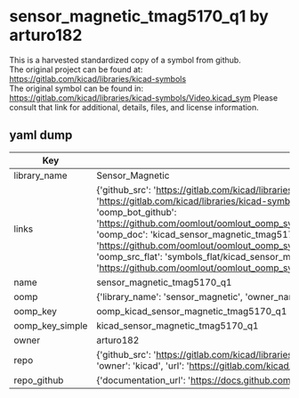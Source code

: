 # sensor_magnetic_tmag5170_q1 by arturo182  
This is a harvested standardized copy of a symbol from github.  
The original project can be found at:  
https://gitlab.com/kicad/libraries/kicad-symbols  
The original symbol can be found in:
https://gitlab.com/kicad/libraries/kicad-symbols/Video.kicad_sym
Please consult that link for additional, details, files, and license information.  
## yaml dump  
| Key | Value |  
| --- | --- |  
| library_name | Sensor_Magnetic |  
| links | {'github_src': 'https://gitlab.com/kicad/libraries/kicad-symbols/Video.kicad_sym', 'github_src_repo': 'https://gitlab.com/kicad/libraries/kicad-symbols', 'oomp_bot': 'kicad_sensor_magnetic_tmag5170_q1/working', 'oomp_bot_github': 'https://github.com/oomlout/oomlout_oomp_symbol_bot/tree/main/kicad_sensor_magnetic_tmag5170_q1/working', 'oomp_doc': 'kicad_sensor_magnetic_tmag5170_q1/working', 'oomp_doc_github': 'https://github.com/oomlout/oomlout_oomp_symbol_doc/tree/main/kicad_sensor_magnetic_tmag5170_q1/working', 'oomp_src_flat': 'symbols_flat/kicad_sensor_magnetic_tmag5170_q1/working', 'oomp_src_flat_github': 'https://github.com/oomlout/oomlout_oomp_symbol_src/tree/main/kicad_sensor_magnetic_tmag5170_q1/working'} |  
| name | sensor_magnetic_tmag5170_q1 |  
| oomp | {'library_name': 'sensor_magnetic', 'owner_name': 'kicad', 'symbol_name': 'sensor_magnetic_tmag5170_q1'} |  
| oomp_key | oomp_kicad_sensor_magnetic_tmag5170_q1 |  
| oomp_key_simple | kicad_sensor_magnetic_tmag5170_q1 |  
| owner | arturo182 |  
| repo | {'github_src': 'https://gitlab.com/kicad/libraries/kicad-symbols/Video.kicad_sym', 'name': 'libraries/kicad-symbols', 'owner': 'kicad', 'url': 'https://gitlab.com/kicad/libraries/kicad-symbols'} |  
| repo_github | {'documentation_url': 'https://docs.github.com/rest/repos/repos#get-a-repository', 'message': 'Not Found'} |  

